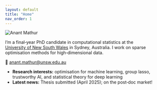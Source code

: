 ```yaml
---
layout: default
title: "Home"
nav_order: 1
---
```


<img src="{{ '/assets/img/profile.jpg' | relative_url }}"
     alt="Anant Mathur"
     class="profile-pic" />

I’m a final‑year PhD candidate in computational statistics at the  
[University of New South Wales](https://www.unsw.edu.au/science/our-schools/maths) in Sydney, Australia. I work on sparse
optimisation methods for high‑dimensional data.

📧 anant.mathur@unsw.edu.au  <!-- put your real email here -->

- **Research interests:** optimisation for machine learning, group lasso,
  trustworthy AI, and statistical theory for deep learning  
- **Latest news:** Thesis submitted (April 2025); on the post‑doc market!
